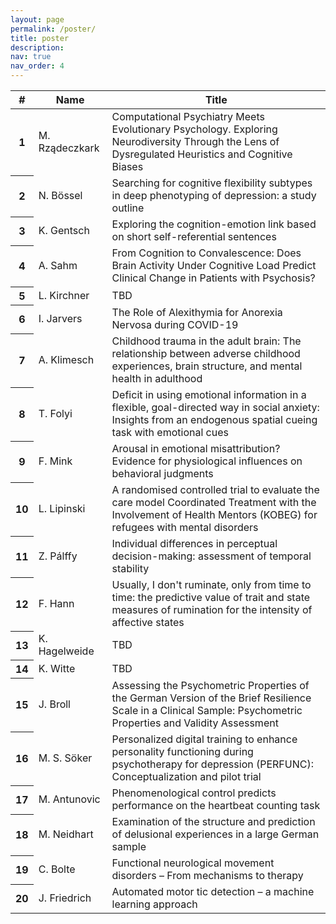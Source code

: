 ```yaml
---
layout: page
permalink: /poster/
title: poster
description:
nav: true
nav_order: 4
---
```


<table class="table">
  <thead>
    <tr>
      <th scope="col">#</th>
      <th scope="col">Name</th>
      <th scope="col">Title</th>
    </tr>
  </thead>
  <tbody>
    <tr>
      <th scope="row">1</th>
      <td>M. Rządeczkark</td>
      <td>Computational Psychiatry Meets Evolutionary Psychology. Exploring Neurodiversity Through the Lens of Dysregulated Heuristics and Cognitive Biases</td>
    </tr>
    <tr>
      <th scope="row">2</th>
      <td>N. Bössel</td>
      <td>Searching for cognitive flexibility subtypes in deep phenotyping of depression: a study outline</td>
    </tr>
    <tr>
      <th scope="row">3</th>
      <td>K. Gentsch</td>
      <td>Exploring the cognition-emotion link based on short self-referential sentences</td>
    </tr>
    <tr>
      <th scope="row">4</th>
      <td>A. Sahm</td>
      <td>From Cognition to Convalescence: Does Brain Activity Under Cognitive Load Predict Clinical Change in Patients with Psychosis? </td>
    </tr>
    <tr>
      <th scope="row">5</th>
      <td>L. Kirchner</td>
      <td>TBD</td>
    </tr>
    <tr>
      <th scope="row">6</th>
      <td>I. Jarvers</td>
      <td>The Role of Alexithymia for Anorexia Nervosa during COVID-19</td>
    </tr>
    <tr>
      <th scope="row">7</th>
      <td>A. Klimesch</td>
      <td>Childhood trauma in the adult brain: The relationship between adverse childhood experiences, brain structure, and mental health in adulthood</td>
    </tr>
    <tr>
      <th scope="row">8</th>
      <td>T. Folyi</td>
      <td>Deficit in using emotional information in a flexible, goal-directed way in social anxiety: Insights from an endogenous spatial cueing task with emotional cues</td>
    </tr>
    <tr>
      <th scope="row">9</th>
      <td>F. Mink</td>
      <td>Arousal in emotional misattribution? Evidence for physiological influences on behavioral judgments</td>
    </tr>
    <tr>
      <th scope="row">10</th>
      <td>L. Lipinski</td>
      <td>A randomised controlled trial to evaluate the care model Coordinated Treatment with the Involvement of Health Mentors (KOBEG) for refugees with mental disorders</td>
    </tr>
    <tr>
      <th scope="row">11</th>
      <td>Z. Pálffy</td>
      <td>Individual differences in perceptual decision-making: assessment of temporal stability</td>
    </tr>
    <tr>
      <th scope="row">12</th>
      <td>F. Hann</td>
      <td>Usually, I don't ruminate, only from time to time: the predictive value of trait and state measures of rumination for the intensity of affective states</td>
    </tr>
    <tr>
      <th scope="row">13</th>
      <td>K. Hagelweide</td>
      <td>TBD</td>
    </tr>
    <tr>
      <th scope="row">14</th>
      <td>K. Witte</td>
      <td>TBD</td>
    </tr>
    <tr>
      <th scope="row">15</th>
      <td>J. Broll</td>
      <td>Assessing the Psychometric Properties of the German Version of the Brief Resilience Scale in a Clinical Sample: Psychometric Properties and Validity Assessment</td>
    </tr>
    <tr>
      <th scope="row">16</th>
      <td>M. S. Söker</td>
      <td>Personalized digital training to enhance personality functioning during psychotherapy for depression (PERFUNC): Conceptualization and pilot trial</td>
    </tr>
    <tr>
      <th scope="row">17</th>
      <td>M. Antunovic</td>
      <td>Phenomenological control predicts performance on the heartbeat counting task</td>
    </tr>
    <tr>
      <th scope="row">18</th>
      <td>M. Neidhart</td>
      <td>Examination of the structure and prediction of delusional experiences in a large German sample</td>
    </tr>
    <tr>
      <th scope="row">19</th>
      <td>C. Bolte</td>
      <td>Functional neurological movement disorders – From mechanisms to therapy</td>
    </tr>
    <tr>
      <th scope="row">20</th>
      <td>J. Friedrich</td>
      <td>Automated motor tic detection – a machine learning approach </td>
    </tr>
  </tbody>
</table>